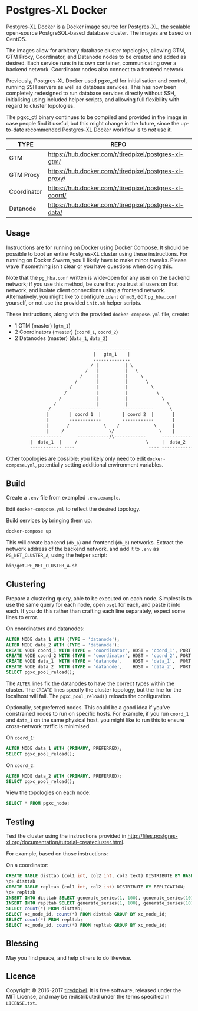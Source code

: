 # Postgres-XL Docker

Postgres-XL Docker is a Docker image source for
[Postgres-XL](http://www.postgres-xl.org/), the scalable open-source
PostgreSQL-based database cluster. The images are based on CentOS.

The images allow for arbitrary database cluster topologies, allowing GTM,
GTM Proxy, Coordinator, and Datanode nodes to be created and added as desired.
Each service runs in its own container, communicating over a backend network.
Coordinator nodes also connect to a frontend network.

Previously, Postgres-XL Docker used pgxc_ctl for initialisation and control,
running SSH servers as well as database services. This has now been completely
redesigned to run database services directly without SSH, initialising using
included helper scripts, and allowing full flexibility with regard to cluster
topologies.

The pgxc_ctl binary continues to be compiled and provided in the image in case
people find it useful, but this might change in the future, since the up-to-date
recommended Postgres-XL Docker workflow is to *not* use it.

TYPE        | REPO
------------|---------------------------------------------------------
GTM         | <https://hub.docker.com/r/tiredpixel/postgres-xl-gtm/>
GTM Proxy   | <https://hub.docker.com/r/tiredpixel/postgres-xl-proxy/>
Coordinator | <https://hub.docker.com/r/tiredpixel/postgres-xl-coord/>
Datanode    | <https://hub.docker.com/r/tiredpixel/postgres-xl-data/>


## Usage

Instructions are for running on Docker using Docker Compose. It should be
possible to boot an entire Postgres-XL cluster using these instructions. For
running on Docker Swarm, you'll likely have to make minor tweaks. Please wave if
something isn't clear or you have questions when doing this.

Note that the `pg_hba.conf` written is wide-open for any user on the backend
network; if you use this method, be sure that you trust all users on that
network, and isolate client connections using a frontend network. Alternatively,
you might like to configure `ident` or `md5`, edit `pg_hba.conf` yourself, or
not use the provided `init.sh` helper scripts.

These instructions, along with the provided `docker-compose.yml` file, create:

- 1 GTM          (master) (`gtm_1`)
- 2 Coordinators (master) (`coord_1`, `coord_2`)
- 2 Datanodes    (master) (`data_1`,  `data_2`)

```txt
                                 --------------
                                 |   gtm_1    |
                                 --------------
                                / |          | \
                              /   |          |   \
                            /     |          |     \
                          /       |          |       \
                        /         |          |         \
                      /           |          |           \
                    /             |          |             \
                  /               |          |               \
                /       ------------        ------------      \
               |        | coord_1  |        | coord_2  |       |
               |        ------------        ------------       |
               |       /             \    /             \      |
               |     /                 \/                 \    |
         ------------      ------------/\------------      ------------
         |  data_1  |     /                          \     |  data_2  |
         ------------ ----                            ---- ------------
```

Other topologies are possible; you likely only need to edit
`docker-compose.yml`, potentially setting additional environment variables.


## Build

Create a `.env` file from exampled `.env.example`.

Edit `docker-compose.yml` to reflect the desired topology.

Build services by bringing them up.

```sh
docker-compose up
```

This will create backend (`db_a`) and frontend (`db_b`) networks.
Extract the network address of the backend network, and add it to `.env` as
`PG_NET_CLUSTER_A`, using the helper script:

```sh
bin/get-PG_NET_CLUSTER_A.sh
```


## Clustering

Prepare a clustering query, able to be executed on each node. Simplest is to use
the same query for each node, open `psql` for each, and paste it into each. If
you do this rather than crafting each line separately, expect some lines to
error.

On coordinators and datanodes:

```sql
ALTER NODE data_1 WITH (TYPE = 'datanode');
ALTER NODE data_2 WITH (TYPE = 'datanode');
CREATE NODE coord_1 WITH (TYPE = 'coordinator', HOST = 'coord_1', PORT = 5432);
CREATE NODE coord_2 WITH (TYPE = 'coordinator', HOST = 'coord_2', PORT = 5432);
CREATE NODE data_1  WITH (TYPE = 'datanode',    HOST = 'data_1',  PORT = 5432);
CREATE NODE data_2  WITH (TYPE = 'datanode',    HOST = 'data_2',  PORT = 5432);
SELECT pgxc_pool_reload();
```

The `ALTER` lines fix the datanodes to have the correct types within the
cluster. The `CREATE` lines specify the cluster topology, but the line for the
localhost will fail. The `pgxc_pool_reload()` reloads the configuration.

Optionally, set preferred nodes. This could be a good idea if you've constrained
nodes to run on specific hosts. For example, if you run `coord_1` and `data_1`
on the same physical host, you might like to run this to ensure cross-network
traffic is minimised.

On `coord_1`:

```sql
ALTER NODE data_1 WITH (PRIMARY, PREFERRED);
SELECT pgxc_pool_reload();
```

On `coord_2`:
```sql
ALTER NODE data_2 WITH (PRIMARY, PREFERRED);
SELECT pgxc_pool_reload();
```

View the topologies on each node:

```sql
SELECT * FROM pgxc_node;
```


## Testing

Test the cluster using the instructions provided in
<http://files.postgres-xl.org/documentation/tutorial-createcluster.html>.

For example, based on those instructions:

On a coordinator:

```sql
CREATE TABLE disttab (col1 int, col2 int, col3 text) DISTRIBUTE BY HASH(col1);
\d+ disttab
CREATE TABLE repltab (col1 int, col2 int) DISTRIBUTE BY REPLICATION;
\d+ repltab
INSERT INTO disttab SELECT generate_series(1, 100), generate_series(101, 200), 'foo';
INSERT INTO repltab SELECT generate_series(1, 100), generate_series(101, 200);
SELECT count(*) FROM disttab;
SELECT xc_node_id, count(*) FROM disttab GROUP BY xc_node_id;
SELECT count(*) FROM repltab;
SELECT xc_node_id, count(*) FROM repltab GROUP BY xc_node_id;
```


## Blessing

May you find peace, and help others to do likewise.


## Licence

Copyright © 2016-2017 [tiredpixel](https://www.tiredpixel.com/).
It is free software, released under the MIT License, and may be redistributed
under the terms specified in `LICENSE.txt`.
